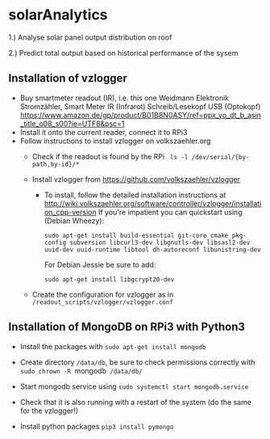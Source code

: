# solarAnalytics

1.) Analyse solar panel output distribution on roof

2.) Predict total output based on historical performance of the sysem

## Installation of vzlogger

- Buy smartmeter readout (IR), i.e. this one Weidmann Elektronik Stromzähler, Smart Meter IR (Infrarot) Schreib/Lesekopf USB (Optokopf) https://www.amazon.de/gp/product/B01B8N0ASY/ref=ppx_yo_dt_b_asin_title_o08_s00?ie=UTF8&psc=1
- Install it onto the current reader, connect it to RPi3
- Follow instructions to install vzlogger on volkszaehler.org
	- Check if the readout is found by the RPi ` ls -l /dev/serial/{by-path,by-id}/*`
	- Install vzlogger from https://github.com/volkszaehler/vzlogger
		- To install, follow the detailed installation instructions at http://wiki.volkszaehler.org/software/controller/vzlogger/installation_cpp-version
			If you're impatient you can quickstart using (Debian Wheezy):

			`sudo apt-get install build-essential git-core cmake pkg-config subversion libcurl3-dev libgnutls-dev libsasl2-dev uuid-dev uuid-runtime libtool dh-autoreconf libunistring-dev`

			For Debian Jessie be sure to add:

			`sudo apt-get install libgcrypt20-dev`

	- Create the configuration for vzlogger as in `/readout_scripts/vzlogger/vzlogger.conf`

## Installation of MongoDB on RPi3 with Python3

- Install the packages with `sudo apt-get install mongodb`
- Create directory `/data/db`, be sure to check permissions correctly with `sudo chrown -R `mongodb` /data/db/`
- Start mongodb service using `sudo systemctl start mongodb.service`
- Check that it is also running with a restart of the system (do the same for the vzlogger!)

- Install python packages `pip3 install pymongo`


